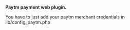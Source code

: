 **Paytm payment web plugin.**

You have to just add your paytm merchant credentials in lib/config_paytm.php
